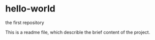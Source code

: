 # hello-world
the first repository

This is a readme file, which describle the brief content of the project.
